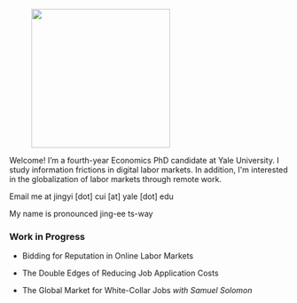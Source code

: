 
<figure>
  <img src="images/portrait.jpg" width="250" >
</figure>


Welcome! I’m a fourth-year Economics PhD candidate at Yale University. I study information frictions in digital labor markets. In addition, I'm interested in the globalization of labor markets through remote work. 

Email me at jingyi [dot] cui [at] yale [dot] edu

My name is pronounced jing-ee ts-way

### Work in Progress

* Bidding for Reputation in Online Labor Markets

* The Double Edges of Reducing Job Application Costs 

* The Global Market for White-Collar Jobs *with Samuel Solomon*

